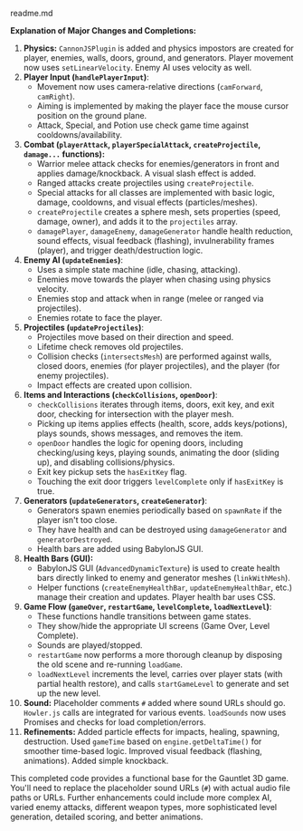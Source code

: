 readme.md

**Explanation of Major Changes and Completions:**

1.  **Physics:** `CannonJSPlugin` is added and physics impostors are created for player, enemies, walls, doors, ground, and generators. Player movement now uses `setLinearVelocity`. Enemy AI uses velocity as well.
2.  **Player Input (`handlePlayerInput`)**:
    *   Movement now uses camera-relative directions (`camForward`, `camRight`).
    *   Aiming is implemented by making the player face the mouse cursor position on the ground plane.
    *   Attack, Special, and Potion use check game time against cooldowns/availability.
3.  **Combat (`playerAttack`, `playerSpecialAttack`, `createProjectile`, `damage...` functions):**
    *   Warrior melee attack checks for enemies/generators in front and applies damage/knockback. A visual slash effect is added.
    *   Ranged attacks create projectiles using `createProjectile`.
    *   Special attacks for all classes are implemented with basic logic, damage, cooldowns, and visual effects (particles/meshes).
    *   `createProjectile` creates a sphere mesh, sets properties (speed, damage, owner), and adds it to the `projectiles` array.
    *   `damagePlayer`, `damageEnemy`, `damageGenerator` handle health reduction, sound effects, visual feedback (flashing), invulnerability frames (player), and trigger death/destruction logic.
4.  **Enemy AI (`updateEnemies`)**:
    *   Uses a simple state machine (idle, chasing, attacking).
    *   Enemies move towards the player when chasing using physics velocity.
    *   Enemies stop and attack when in range (melee or ranged via projectiles).
    *   Enemies rotate to face the player.
5.  **Projectiles (`updateProjectiles`)**:
    *   Projectiles move based on their direction and speed.
    *   Lifetime check removes old projectiles.
    *   Collision checks (`intersectsMesh`) are performed against walls, closed doors, enemies (for player projectiles), and the player (for enemy projectiles).
    *   Impact effects are created upon collision.
6.  **Items and Interactions (`checkCollisions`, `openDoor`)**:
    *   `checkCollisions` iterates through items, doors, exit key, and exit door, checking for intersection with the player mesh.
    *   Picking up items applies effects (health, score, adds keys/potions), plays sounds, shows messages, and removes the item.
    *   `openDoor` handles the logic for opening doors, including checking/using keys, playing sounds, animating the door (sliding up), and disabling collisions/physics.
    *   Exit key pickup sets the `hasExitKey` flag.
    *   Touching the exit door triggers `levelComplete` only if `hasExitKey` is true.
7.  **Generators (`updateGenerators`, `createGenerator`)**:
    *   Generators spawn enemies periodically based on `spawnRate` if the player isn't too close.
    *   They have health and can be destroyed using `damageGenerator` and `generatorDestroyed`.
    *   Health bars are added using BabylonJS GUI.
8.  **Health Bars (GUI):**
    *   BabylonJS GUI (`AdvancedDynamicTexture`) is used to create health bars directly linked to enemy and generator meshes (`linkWithMesh`).
    *   Helper functions (`createEnemyHealthBar`, `updateEnemyHealthBar`, etc.) manage their creation and updates. Player health bar uses CSS.
9.  **Game Flow (`gameOver`, `restartGame`, `levelComplete`, `loadNextLevel`)**:
    *   These functions handle transitions between game states.
    *   They show/hide the appropriate UI screens (Game Over, Level Complete).
    *   Sounds are played/stopped.
    *   `restartGame` now performs a more thorough cleanup by disposing the old scene and re-running `loadGame`.
    *   `loadNextLevel` increments the level, carries over player stats (with partial health restore), and calls `startGameLevel` to generate and set up the new level.
10. **Sound:** Placeholder comments `#` added where sound URLs should go. `Howler.js` calls are integrated for various events. `loadSounds` now uses Promises and checks for load completion/errors.
11. **Refinements:** Added particle effects for impacts, healing, spawning, destruction. Used `gameTime` based on `engine.getDeltaTime()` for smoother time-based logic. Improved visual feedback (flashing, animations). Added simple knockback.

This completed code provides a functional base for the Gauntlet 3D game. You'll need to replace the placeholder sound URLs (`#`) with actual audio file paths or URLs. Further enhancements could include more complex AI, varied enemy attacks, different weapon types, more sophisticated level generation, detailed scoring, and better animations.